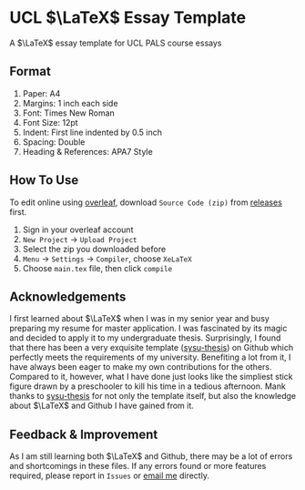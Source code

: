 # UCL $\LaTeX$ Essay Template 

A $\LaTeX$ essay template for UCL PALS course essays

## Format

1. Paper: A4
2. Margins: 1 inch each side
3. Font: Times New Roman
4. Font Size: 12pt
5. Indent: First line indented by 0.5 inch
6. Spacing: Double
7. Heading & References: APA7 Style

## How To Use

To edit online using [overleaf](https://www.overleaf.com/), download `Source Code (zip)` from [releases](https://github.com/Rui-Alexander-Sun/UCL-PALS-Essay-Template-APA7/releases) first.

1. Sign in your overleaf account
2. `New Project` → `Upload Project`
3. Select the zip you downloaded before
4. `Menu` → `Settings` → `Compiler`, choose `XeLaTeX`
5. Choose `main.tex` file, then click `compile`

## Acknowledgements

I first learned about $\LaTeX$ when I was in my senior year and busy preparing my resume for master application. I was fascinated by its magic and decided to apply it to my undergraduate thesis. Surprisingly, I found that there has been a very exquisite template ([sysu-thesis](https://github.com/SYSU-SCC/sysu-thesis)) on Github which perfectly meets the requirements of my university. Benefiting a lot from it, I have always been eager to make my own contributions for the others. Compared to it, however, what I have done just looks like the simpliest stick figure drawn by a preschooler to kill his time in a tedious afternoon. Mank thanks to [sysu-thesis](https://github.com/SYSU-SCC/sysu-thesis) for not only the template itself, but also the knowledge about $\LaTeX$ and Github I have gained from it.

## Feedback & Improvement

As I am still learning both $\LaTeX$ and Github, there may be a lot of errors and shortcomings in these files. If any errors found or more features required, please report in `Issues` or [email me](mailto:r.sun.22@ucl.ac.uk) directly.
